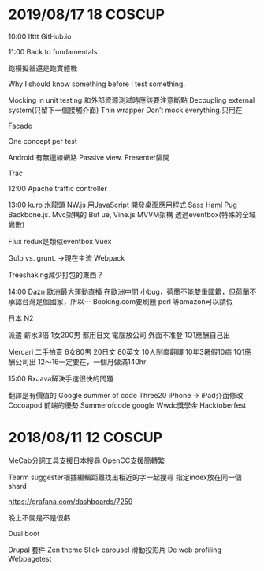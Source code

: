 # 2019/08/17 18 COSCUP
10:00
Ifttt
GitHub.io

11:00
Back to fundamentals 

跑模擬器還是跑實體機

Why I should know something before I test something.

Mocking in unit testing
和外部資源測試時應該要注意斷點
Decoupling external system(只留下一個接觸介面)
Thin wrapper
Don’t mock everything.只用在

Facade

One concept per test

Android
有無連線網路
Passive view. Presenter隔開

Trac


12:00
Apache traffic controller 

13:00 kuro
水龍頭
NW.js 用JavaScript 開發桌面應用程式
Sass
Haml 
Pug
Backbone.js. Mvc架構的
But ue,
Vine.js MVVM架構
透過eventbox(特殊的全域變數)

Flux redux是類似eventbox
Vuex

Gulp vs. grunt. ->現在主流   Webpack


Treeshaking減少打包的東西？

14:00
Dazn 歐洲最大運動直播
在歐洲中間
小bug，荷蘭不能雙重國籍，但荷蘭不承認台灣是個國家，所以⋯
Booking.com要刷題 perl
等amazon可以請假





日本
N2 

派遣
薪水3倍
1女200男
都用日文
電腦放公司
外面不准登
1Q1應酬自己出

Mercari 二手拍賣
6女80男
20日文 80英文
10人制度翻譯
10年3暑假10病
1Q1應酬公司出
12～16一定要在，一個月做滿140hr


15:00
RxJava解決手速很快的問題

翻譯是有價值的
Google summer of code
Three20
iPhone -> iPad介面修改
Cocoapod
前端的優勢
Summerofcode google 
Wwdc獎學金
Hacktoberfest





# 2018/08/11 12 COSCUP
MeCab分詞工具支援日本搜尋
OpenCC支援簡轉繁

Tearm suggester根據編輯距離找出相近的字一起搜尋
指定index放在同一個shard

https://grafana.com/dashboards/7259

晚上不開是不是很虧

Dual boot

Drupal 套件
Zen theme
Slick carousel 滑動投影片
De web profiling
Webpagetest